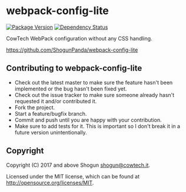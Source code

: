 # webpack-config-lite

[![Package Version](https://badge.fury.io/js/%40cowtech%2Fwebpack-config-lite.svg)](https://badge.fury.io/js/%40cowtech%2Fwebpack-config-lite)
[![Dependency Status](https://gemnasium.com/badges/github.com/cowtech/webpack-config-lite.svg)](https://gemnasium.com/github.com/cowtech/webpack-config-lite)

CowTech WebPack configuration without any CSS handling.

https://github.com/ShogunPanda/webpack-config-lite

## Contributing to webpack-config-lite

* Check out the latest master to make sure the feature hasn't been implemented or the bug hasn't been fixed yet.
* Check out the issue tracker to make sure someone already hasn't requested it and/or contributed it.
* Fork the project.
* Start a feature/bugfix branch.
* Commit and push until you are happy with your contribution.
* Make sure to add tests for it. This is important so I don't break it in a future version unintentionally.

## Copyright

Copyright (C) 2017 and above Shogun <shogun@cowtech.it>.

Licensed under the MIT license, which can be found at http://opensource.org/licenses/MIT.
